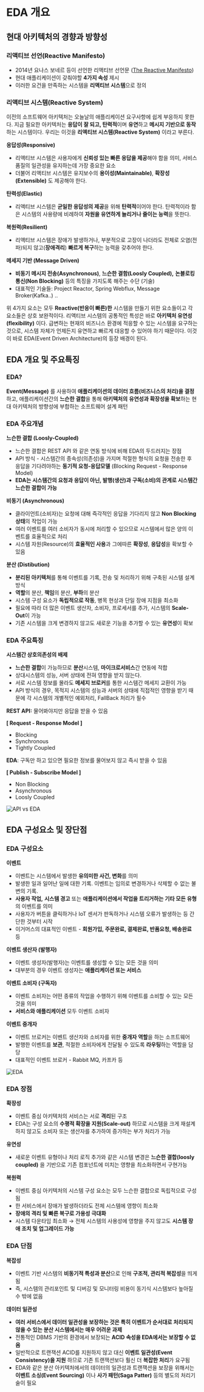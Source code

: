 # EDA 개요

## 현대 아키텍처의 경향과 방향성

### 리액티브 선언(Reactive Manifesto)

- 2014년 요나스 보네르 등이 선언한 리액티브 선언문 ([The Reactive Manifesto](https://www.reactivemanifesto.org/))
- 현대 애플리케이션이 갖춰야할 **4가지 속성** 제시
- 이러한 요건을 만족하는 시스템을 **리액티브 시스템**으로 정의

### 리액티브 시스템(Reactive System)

이전의 소프트웨어 아키텍처는 오늘날의 애플리케이션 요구사항에 쉽게 부응하지 못한다. 지금 필요한 아키텍처는 **응답이 잘 되고, 탄력적**이며 **유연**하고 **메시지 기반으로 동작**하는 시스템이다. 우리는 이것을 **리액티브 시스템(Reactive System)** 이라고 부른다.

**응답성(Responsive)**
- 리액티브 시스템은 사용자에게 **신뢰성 있는 빠른 응답을 제공**해야 함을 의미, 서비스 품질의 일관성을 유지하는데 가장 중요한 요소
- 더불어 리액티브 시스템은 유지보수의 **용이성(Maintainable)**, **확장성(Extensible)** 도 제공해야 한다.

**탄력성(Elastic)**
- 리액티브 시스템은 **균일한 응답성의 제공**을 위해 **탄력적**이어야 한다. 탄력적이라 함은 시스템의 사용량에 비례하여 **자원을 유연하게 늘리거나 줄이는 능력**을 뜻한다.

**복원력(Resilient)**
- 리액티브 시스템은 장애가 발생하거나, 부분적으로 고장이 나더라도 전체로 오염(전파)되지 않고(**장애격리**) **빠르게 복구**하는 능력을 갖추어야 한다.

**메세지 기반 (Message Driven)**
- **비동기 메시지 전송(Asynchronous)**, **느슨한 결함(Loosly Coupled),** **논블로킹 통신(Non Blocking)** 등의 특징을 가지도록 해주는 수단 (기술)
- 대표적인 기술들: Project Reactor, Spring Webflux, Message Broker(Kafka..) ..

위 4가지 요소는 모두 **Reactive(반응이 빠른)한** 시스템을 만들기 위한 요소들이고 각 요소들은 상호 보완적이다. 리액티브 시스템의 공통적인 특성은 바로 **아키텍처 유연성(flexibility)** 이다. 급변하는 현재의 비즈니스 환경에 적응할 수 있는 시스템을 요구하는 것으로, 시스템 자체가 언제든지 유연하고 빠르게 대응할 수 있어야 하기 때문이다. 이것이 바로 EDA(Event Driven Architecture)의 등장 배경이 된다.

## EDA 개요 및 주요특징

### EDA?

**Event(Message)** 를 사용하여 **애플리케이션의 데이터 흐름(비즈니스의 처리)을 결정**하고, 애플리케이션간의 **느슨한 결합**을 통해 **아키텍처의** **유연성과 확장성을 확보**하는 현대 아키텍처의 방향성에 부합하는 소프트웨어 설계 패턴

### EDA 주요개념

**느슨한 결합 (Loosly-Coupled)**

- 느슨한 결합은 REST API 와 같은 연동 방식에 비해 EDA의 두드러지는 장점
- API 방식 - 시스템간의 종속성(의존성)을 가지며 적절한 형식의 요청을 전송한 후 응답을 기다려야하는 **동기적 요청-응답모델** (Blocking Request - Response Model)
- **EDA는 시스템간의 요청과 응답이 아닌, 발행(생산)과 구독(소비)의 관계로 시스템간 느슨한 결합이 가능**

**비동기 (Asynchronous)**
- 클라이언트(소비자)는 요청에 대해 즉각적인 응답을 기다리지 않고 **Non Blocking 상태**의 작업이 가능
- 여러 이벤트를 여러 소비자가 동시에 처리할 수 있으므로 시스템에서 많은 양의 이벤트를 효율적으로 처리
- 시스템 자원(Resource)의 **효율적인 사용**과 그에따른 **확장성**, **응답성**을 확보할 수 있음

**분산 (Distibution)**
- **분리된 아키텍처**를 통해 이벤트를 기록, 전송 및 처리하기 위해 구축된 시스템 설계 방식
- **역할**의 분산, **책임**의 분산, **부하**의 분산
- 시스템 구성 요소가 **독립적으로 작동**, 병목 현상과 단일 장애 지점을 최소화
- 필요에 따라 더 많은 이벤트 생산자, 소비자, 프로세서를 추가, 시스템의 **Scale-Out**이 가능
- 기존 시스템을 크게 변경하지 않고도 새로운 기능을 추가할 수 있는 **유연성**이 확보

### EDA 주요특징

**시스템간 상호의존성의 배제**

- **느슨한 결합**이 가능하므로 **분산**시스템, **마이크로서비스**간 연동에 적합
- 상대시스템의 성능, 서버 상태에 전혀 영향을 받지 않는다.
- 서로 시스템 정보를 몰라도 **메세지 브로커**를 통한 시스템간 메세지 교환이 가능
- API 방식의 경우, 목적지 시스템의 성능과 서버의 상태에 직접적인 영향을 받기 때문에 각 시스템의 개별적인 예외처리, FallBack 처리가 필수

**REST API:** 물어봐야지만 응답을 받을 수 있음

**[ Request - Response Model ]**
- Blocking
- Synchronous
- Tightly Coupled

**EDA**: 구독만 하고 있으면 필요한 정보를 물어보지 않고 즉시 받을 수 있음

**[ Publish - Subscribe Model ]**
- Non Blocking
- Asynchronous
- Loosly Coupled

![API vs EDA](img_1.png)

## EDA 구성요소 및 장단점

### EDA 구성요소

**이벤트**

- 이벤트는 시스템에서 발생한 **유의미한 사건, 변화**를 의미
- 발생한 일과 일어난 일에 대한 기록. 이벤트는 임의로 변경하거나 삭제할 수 없는 불변의 기록.
- **사용자 작업,** **시스템 경고** 또는 **애플리케이션에서 작업을 트리거하는 기타 모든 유형**의 이벤트를 의미
- 사용자가 버튼을 클릭하거나 IoT 센서가 판독하거나 시스템 오류가 발생하는 등 간단한 것부터 시작
- 이거머스의 대표적인 이벤트 - **회원가입, 주문완료, 결제완료, 반품요청, 배송완료** 등

**이벤트 생산자 (발행자)**

- 이벤트 생성자(발행자)는 이벤트를 생성할 수 있는 모든 것을 의미
- 대부분의 경우 이벤트 생성자는 **애플리케이션 또는 서비스**

**이벤트 소비자 (구독자)**

- 이벤트 소비자는 어떤 종류의 작업을 수행하기 위해 이벤트를 소비할 수 있는 모든 것을 의미
- **서비스와 애플리케이션** 모두 이벤트 소비자

**이벤트 중개자**

- 이벤트 브로커는 이벤트 생산자와 소비자를 위한 **중개자 역할**을 하는 소프트웨어
- 발행한 이벤트를 **보관**, 적절한 소비자에게 전달될 수 있도록 **라우팅**하는 역할을 담당
- 대표적인 이벤트 브로커 - Rabbit MQ, 카프카 등

![EDA](img_2.png)

### EDA 장점

**확장성**
- 이벤트 중심 아키텍처의 서비스는 서로 **격리**된 구조
- EDA는 구성 요소의 **수평적 확장을 지원(Scale-out)** 하므로 시스템을 크게 재설계하지 않고도 소비자 또는 생산자를 추가하여 증가하는 부가 처리가 가능

**유연성**
- 새로운 이벤트 유형이나 처리 로직 추가와 같은 시스템 변경은 **느슨한 결합(loosly coupled)** 을 기반으로
  기존 컴포넌트에 미치는 영향을 최소화하면서 구현가능

**복원력**
- 이벤트 중심 아키텍처의 시스템 구성 요소는 모두 느슨한 결합으로 독립적으로 구성됨
- 한 서비스에서 장애가 발생하더라도 전체 시스템에 영향이 최소화
- **장애의 격리 및 빠른 복구로 가용성 극대화**
- 시스템 다운타임 최소화 → 전체 시스템의 사용성에 영향을 주지 않고도 **시스템 장애 조치 및 업그레이드 가능**

### **EDA 단점**

**복잡성**
- 이벤트 기반 시스템의 **비동기적 특성과 분산**으로 인해 **구조적, 관리적 복잡성**을 띄게 됨
- 즉, 시스템의 관리포인트 및 디버깅 및 모니터링 비용이 동기식 시스템보다 높아질 수 밖에 없음

**데이터 일관성**
- **여러 서비스에서 데이터 일관성을 보장하는 것은 특히 이벤트가 순서대로 처리되지 않을 수 있는 분산 시스템에서는 매우 어려운 과제**
- 전통적인 DBMS 기반의 환경에서 보장되는 **ACID 속성을 EDA에서는 보장할 수 없음**
- 일반적으로 트랜잭션 ACID를 지원하지 않고 대신 **이벤트 일관성(Event Consistency)을 지원** 하므로 기존 트랜잭션보다 훨신 더 **복잡한 처리**가 요구됨
- EDA와 같은 분산 아키텍처에서의 데이터의 일관성과 트랜잭션을 보장을 위해서는 **이벤트 소싱(Event Sourcing)** 이나 **사가 패턴(Saga Patter)** 등의 별도의 처리기술이 필요